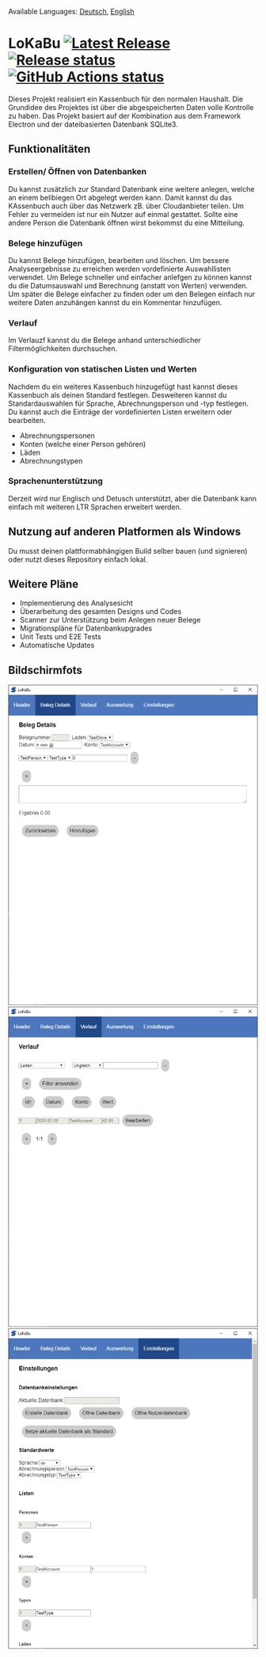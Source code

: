 Available Languages: [Deutsch](../master/README_DE.md), [English](../master/README.md)
# LoKaBu [![Latest Release](https://img.shields.io/github/v/release/H0rn0chse/LoKaBu.svg)](https://github.com/H0rn0chse/LoKaBu/releases/latest) [![Release status](https://github.com/H0rn0chse/LoKaBu/workflows/Release/badge.svg?branch=feature%2FelectronTransformation)](https://github.com/H0rn0chse/LoKaBu/actions?query=workflow%3ARelease) [![GitHub Actions status](https://github.com/H0rn0chse/LoKaBu/workflows/Test/badge.svg?branch=feature%2FelectronTransformation)](https://github.com/H0rn0chse/LoKaBu/actions?query=workflow%3ATest)

Dieses Projekt realisiert ein Kassenbuch für den normalen Haushalt. Die Grundidee des Projektes ist über die abgespeicherten Daten volle Kontrolle zu haben. Das Projekt basiert auf der Kombination aus dem Framework Electron und der dateibasierten Datenbank SQLite3.
## Funktionalitäten
### Erstellen/ Öffnen von Datenbanken
Du kannst zusätzlich zur Standard Datenbank eine weitere anlegen, welche an einem belibiegen Ort abgelegt werden kann. Damit kannst du das KAssenbuch auch über das Netzwerk zB. über Cloudanbieter teilen. Um Fehler zu vermeiden ist nur ein Nutzer auf einmal gestattet. Sollte eine andere Person die Datenbank öffnen wirst bekommst du eine Mitteilung.

### Belege hinzufügen
Du kannst Belege hinzufügen, bearbeiten und löschen. Um bessere Analyseergebnisse zu erreichen werden vordefinierte Auswahllisten verwendet. Um Belege schneller und einfacher anlefgen zu können kannst du die Datumsauswahl und Berechnung (anstatt von Werten) verwenden. Um später die Belege einfacher zu finden oder um den Belegen einfach nur weitere Daten anzuhängen kannst du ein Kommentar hinzufügen.

### Verlauf
Im Verlauzf kannst du die Belege anhand unterschiedlicher Filtermöglichkeiten durchsuchen.

### Konfiguration von statischen Listen und Werten
Nachdem du ein weiteres Kassenbuch hinzugefügt hast kannst dieses Kassenbuch als deinen Standard festlegen. Desweiteren kannst du Standardauswahlen für Sprache, Abrechnungsperson und -typ festlegen.
Du kannst auch die Einträge der vordefinierten Listen erweitern oder bearbeiten.
  *	Abrechnungspersonen
  *	Konten (welche einer Person gehören)
  *	Läden
  *	Abrechnungstypen

### Sprachenunterstützung
Derzeit wird nur Englisch und Detusch unterstützt, aber die Datenbank kann einfach mit weiteren LTR Sprachen erweitert werden.

## Nutzung auf anderen Platformen als Windows
Du musst deinen plattformabhängigen Build selber bauen (und signieren) oder nutzt dieses Repository einfach lokal.

## Weitere Pläne
  * Implementierung des Analysesicht
  * Überarbeitung des gesamten Designs und Codes
  * Scanner zur Unterstützung beim Anlegen neuer Belege
  * Migrationspläne für Datenbankupgrades
  * Unit Tests und E2E Tests
  * Automatische Updates

## Bildschirmfots

  ![details][details]
  ![history][history]
  ![settings][settings]

[details]: ./screenshots/details_de.png "Beleg Details"
[history]: ./screenshots/history_de.png "Belegverlauf"
[settings]: ./screenshots/settings_de.png "Einstellungen"